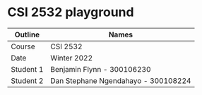 # CSI 2532 playground

| Outline | Names |
| --- | --- |
| Course | CSI 2532 |
| Date | Winter 2022 |
| Student 1 | Benjamin Flynn - 300106230 |
| Student 2 | Dan Stephane Ngendahayo - 300108224 | 

